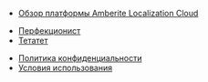 * [Обзор платформы Amberite Localization Cloud](README.md)
<!--* [Голдпан](goldpan.md)-->
<!--* [Мемоза](memose.md)-->
* [Перфекционист](perfectionist.md)
* [Тетатет](tetatet.md)
<!--* [Ригора](rigora.md)-->
<!--* [Термлод](termlode.md)-->
<!--* [Хакутаку](hakutaku.md)-->
* [Политика конфиденциальности](privacypolicy.md)
* [Условия использования](termsofuse.md)

